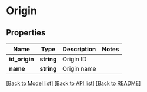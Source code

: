 # Origin

## Properties
Name | Type | Description | Notes
------------ | ------------- | ------------- | -------------
**id_origin** | **string** | Origin ID | 
**name** | **string** | Origin name | 

[[Back to Model list]](../README.md#documentation-for-models) [[Back to API list]](../README.md#documentation-for-api-endpoints) [[Back to README]](../README.md)


